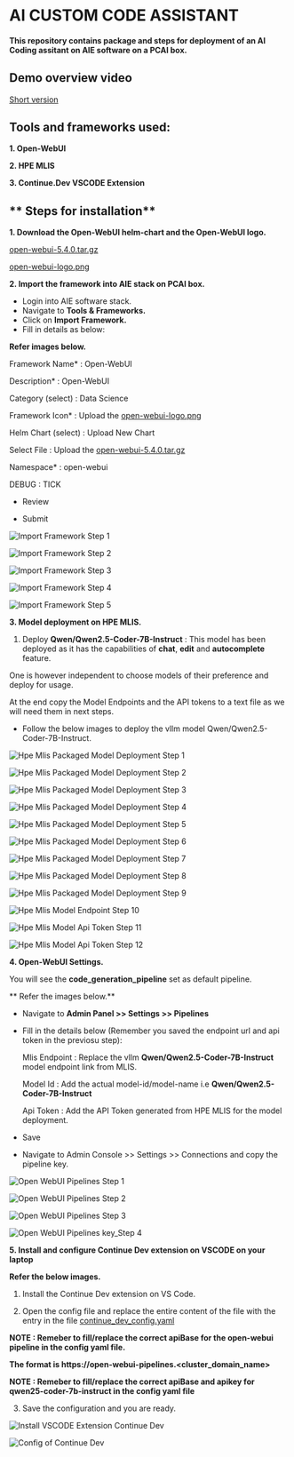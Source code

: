 # **AI CUSTOM CODE ASSISTANT**

#### This repository contains package and steps for deployment of an AI Coding assitant on AIE software on a PCAI box.

## **Demo overview video**
[Short version](https://hpe.sharepoint.com/:v:/r/sites/aisolutionsandcloudengineeringteam/Shared%20Documents/Go%20to%20Market%20Team/Customer%20Engineering/PCAI-Team-Demos/Nishant%20Chanduka/AI_Custom_Coding_Assistant_with_HPE.mp4?csf=1&web=1&e=RQup5G)

## **Tools and frameworks used:**

**1. Open-WebUI**

**2. HPE MLIS**

**3. Continue.Dev VSCODE Extension**

## ** Steps for installation**

**1. Download the Open-WebUI helm-chart and the Open-WebUI logo.**

[open-webui-5.4.0.tar.gz](https://github.com/ai-solution-eng/ai-solution-demos/blob/main/coding-assistant/open-webui-5.4.0.tar.gz)

[open-webui-logo.png](https://github.com/ai-solution-eng/ai-solution-demos/blob/main/coding-assistant/open-webui-logo.png)

**2. Import the framework into AIE stack on PCAI box.**

- Login into AIE software stack.
- Navigate to **Tools & Frameworks.**
- Click on **Import Framework.**
- Fill in details as below:
  
**Refer images below.**
  
  Framework Name*      : Open-WebUI
  
  Description*         : Open-WebUI
  
  Category (select)    : Data Science
  
  Framework Icon*      : Upload the [open-webui-logo.png](https://github.com/ai-solution-eng/ai-solution-demos/blob/main/coding-assistant/open-webui-logo.png)
  
  Helm Chart (select)  : Upload New Chart
  
  Select File          : Upload the [open-webui-5.4.0.tar.gz](https://github.com/ai-solution-eng/ai-solution-demos/blob/main/coding-assistant/open-webui-5.4.0.tar.gz)
  
  Namespace*           : open-webui
  
  DEBUG                : TICK
  
- Review
  
- Submit

![Import Framework Step 1](https://github.com/ai-solution-eng/ai-solution-demos/blob/main/coding-assistant/images/import_framework_step_1.PNG)

![Import Framework Step 2](https://github.com/ai-solution-eng/ai-solution-demos/blob/main/coding-assistant/images/import_framework_step_2.PNG)

![Import Framework Step 3](https://github.com/ai-solution-eng/ai-solution-demos/blob/main/coding-assistant/images/import_framework_step_3.PNG)

![Import Framework Step 4](https://github.com/ai-solution-eng/ai-solution-demos/blob/main/coding-assistant/images/import_framework_step_4.PNG)

![Import Framework Step 5](https://github.com/ai-solution-eng/ai-solution-demos/blob/main/coding-assistant/images/import_framework_step_5.PNG)

**3. Model deployment on HPE MLIS.**

1. Deploy **Qwen/Qwen2.5-Coder-7B-Instruct** :  This model has been deployed as it has the capabilities of **chat**, **edit** and **autocomplete** feature.

One is however independent to choose models of their preference and deploy for usage.

At the end copy the Model Endpoints and the API tokens to a text file as we will need them in next steps.

- Follow the below images to deploy the vllm model Qwen/Qwen2.5-Coder-7B-Instruct.

![Hpe Mlis Packaged Model Deployment Step 1](https://github.com/ai-solution-eng/ai-solution-demos/blob/main/coding-assistant/images/hpe_mlis_packaged_model_deployment_step_1.PNG)

![Hpe Mlis Packaged Model Deployment Step 2](https://github.com/ai-solution-eng/ai-solution-demos/blob/main/coding-assistant/images/hpe_mlis_packaged_model_deployment_step_2.PNG)

![Hpe Mlis Packaged Model Deployment Step 3](https://github.com/ai-solution-eng/ai-solution-demos/blob/main/coding-assistant/images/hpe_mlis_packaged_model_deployment_step_3.PNG)

![Hpe Mlis Packaged Model Deployment Step 4](https://github.com/ai-solution-eng/ai-solution-demos/blob/main/coding-assistant/images/hpe_mlis_packaged_model_deployment_step_4.PNG)

![Hpe Mlis Packaged Model Deployment Step 5](https://github.com/ai-solution-eng/ai-solution-demos/blob/main/coding-assistant/images/hpe_mlis_packaged_model_deployment_step_5.PNG)

![Hpe Mlis Packaged Model Deployment Step 6](https://github.com/ai-solution-eng/ai-solution-demos/blob/main/coding-assistant/images/hpe_mlis_packaged_model_deployment_step_6.PNG)

![Hpe Mlis Packaged Model Deployment Step 7](https://github.com/ai-solution-eng/ai-solution-demos/blob/main/coding-assistant/images/hpe_mlis_packaged_model_deployment_step_7.PNG)

![Hpe Mlis Packaged Model Deployment Step 8](https://github.com/ai-solution-eng/ai-solution-demos/blob/main/coding-assistant/images/hpe_mlis_packaged_model_deployment_step_8.PNG)

![Hpe Mlis Packaged Model Deployment Step 9](https://github.com/ai-solution-eng/ai-solution-demos/blob/main/coding-assistant/images/hpe_mlis_packaged_model_deployment_step_9.PNG)

![Hpe Mlis Model Endpoint Step 10](https://github.com/ai-solution-eng/ai-solution-demos/blob/main/coding-assistant/images/hpe_mlis_model_endpoint_step_10.PNG)

![Hpe Mlis Model Api Token Step 11](https://github.com/ai-solution-eng/ai-solution-demos/blob/main/coding-assistant/images/hpe_mlis_api_token_step_11.PNG)

![Hpe Mlis Model Api Token Step 12](https://github.com/ai-solution-eng/ai-solution-demos/blob/main/coding-assistant/images/hpe_mlis_api_token_step_12.PNG)

**4. Open-WebUI Settings.**

You will see the **code_generation_pipeline** set as default pipeline.

** Refer the images below.**

- Navigate to **Admin Panel >> Settings >> Pipelines**

- Fill in the details below (Remember you saved the endpoint url and api token in the previosu step):

  Mlis Endpoint : Replace the vllm **Qwen/Qwen2.5-Coder-7B-Instruct** model endpoint link from MLIS.
  
  Model Id      : Add the actual model-id/model-name i.e **Qwen/Qwen2.5-Coder-7B-Instruct**

  Api Token     : Add the API Token generated from HPE MLIS for the model deployment.

- Save

- Navigate to Admin Console >> Settings >> Connections and copy the pipeline key.

![Open WebUI Pipelines Step 1](https://github.com/ai-solution-eng/ai-solution-demos/blob/main/coding-assistant/images/open_webui_pipelines_step_1.PNG)

![Open WebUI Pipelines Step 2](https://github.com/ai-solution-eng/ai-solution-demos/blob/main/coding-assistant/images/open_webui_pipelines_step_2.PNG)

![Open WebUI Pipelines Step 3](https://github.com/ai-solution-eng/ai-solution-demos/blob/main/coding-assistant/images/open_webui_pipelines_step_3.PNG)

![Open WebUI Pipelines key_Step 4](https://github.com/ai-solution-eng/ai-solution-demos/blob/main/coding-assistant/images/open_webui_pipelines_key.PNG)

**5. Install and configure Continue Dev extension on VSCODE on your laptop**

**Refer the below images.**

1. Install the Continue Dev extension on VS Code.

2. Open the config file and replace the entire content of the file with the entry in the file [continue_dev_config.yaml](https://github.com/ai-solution-eng/ai-solution-demos/blob/main/coding-assistant/continue_dev_config.yaml)

**NOTE : Remeber to fill/replace the correct apiBase for the open-webui pipeline in the config yaml file.**

**The format is https://open-webui-pipelines.<cluster_domain_name>**

**NOTE : Remeber to fill/replace the correct apiBase and apikey for qwen25-coder-7b-instruct in the config yaml file**

3. Save the configuration and you are ready.

![Install VSCODE Extension Continue Dev](https://github.com/ai-solution-eng/ai-solution-demos/blob/main/coding-assistant/images/install_vscode_extension_continue_dev.PNG)

![Config of Continue Dev](https://github.com/ai-solution-eng/ai-solution-demos/blob/main/coding-assistant/images/config_vscode_extension_continue_dev.PNG)

  







